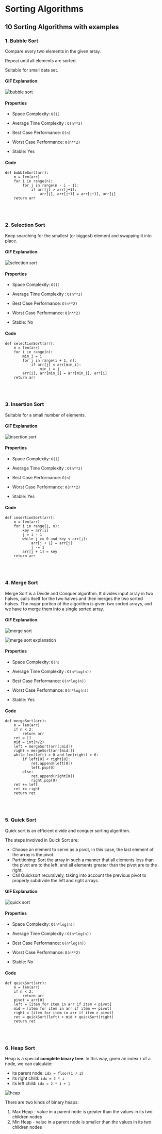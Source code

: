 # Sorting Algorithms

## 10 Sorting Algorithms with examples

### 1. Bubble Sort

Compare every two elements in the given array.

Repeat until all elements are sorted.

Suitable for small data set.

#### GIF Explanation

![bubble sort](https://github.com/xxicypatxx/Leetcode---Medium/blob/main/Algorithms/imgaes/bubble_sort.gif)

#### Properties

- Space Complexity: ```O(1)```

- Average Time Complexity : ```O(n**2)```

- Best Case Performance: ```O(n)```

- Worst Case Performance: ```O(n**2)```

- Stable: Yes

#### Code

```python3
def bubbleSort(arr):
    n = len(arr)
    for i in range(n):
        for j in range(n - i - 1):
            if arr[j] > arr[j+1]:
                arr[j], arr[j+1] = arr[j+1], arr[j]
    return arr
```
<br/><br/>


### 2. Selection Sort

Keep searching for the smallest (or biggest) element and swapping it into place.

#### GIF Explanation

![selection sort](https://github.com/xxicypatxx/Leetcode---Medium/blob/main/Algorithms/imgaes/selection_sort.gif)

#### Properties

- Space Complexity: ```O(1)```

- Average Time Complexity : ```O(n**2)```

- Best Case Performance: ```O(n**2)```

- Worst Case Performance: ```O(n**2)```

- Stable: No

#### Code

```python3
def selectionSort(arr):
    n = len(arr)
    for i in range(n):
        min_i = i
        for j in range(i + 1, n):
            if arr[j] < arr[min_i]:
                min_i = j
        arr[i], arr[min_i] = arr[min_i], arr[i]
    return arr
```
<br/><br/>


### 3. Insertion Sort

Suitable for a small number of elements.

#### GIF Explanation

![insertion sort](https://github.com/xxicypatxx/Leetcode---Medium/blob/main/Algorithms/imgaes/insertion_sort.gif)

#### Properties

- Space Complexity: ```O(1)```

- Average Time Complexity : ```O(n**2)```

- Best Case Performance: ```O(n)```

- Worst Case Performance: ```O(n**2)```

- Stable: Yes

#### Code

```python3
def insertionSort(arr):
    n = len(arr)
    for i in range(1, n):
        key = arr[i]
        j = i - 1
        while j >= 0 and key < arr[j]:
            arr[j + 1] = arr[j]
            j -= 1
        arr[j + 1] = key
    return arr
```
<br/><br/>


### 4. Merge Sort

Merge Sort is a Divide and Conquer algorithm. 
It divides input array in two halves, calls itself for the two halves and then merges the two sorted halves. 
The major portion of the algorithm is given two sorted arrays, and we have to merge them into a single sorted array.

#### GIF Explanation

![merge sort](https://github.com/xxicypatxx/Leetcode---Medium/blob/main/Algorithms/imgaes/merge_sort.gif)

![merge sort explanation](https://github.com/xxicypatxx/Leetcode---Medium/blob/main/Algorithms/imgaes/merge_sort.png)

#### Properties

- Space Complexity: ```O(n)```

- Average Time Complexity : ```O(n*log(n))```

- Best Case Performance: ```O(n*log(n))```

- Worst Case Performance: ```O(n*log(n))```

- Stable: Yes

#### Code

```python3
def mergeSort(arr):
    n = len(arr)
    if n < 2:
        return arr
    ret = []
    mid = int(n/2)
    left = mergeSort(arr[:mid])
    right = mergeSort(arr[mid:])
    while len(left) > 0 and len(right) > 0:
        if left[0] < right[0]:
            ret.append(left[0])
            left.pop(0)
        else:
            ret.append(right[0])
            right.pop(0)
    ret += left
    ret += right
    return ret
```
<br/><br/>


### 5. Quick Sort

Quick sort is an efficient divide and conquer sorting algorithm.

The steps involved in Quick Sort are:
- Choose an element to serve as a pivot, in this case, the last element of the array is the pivot.
- Partitioning: Sort the array in such a manner that all elements less than the pivot are to the left, and all elements greater than the pivot are to the right.
- Call Quicksort recursively, taking into account the previous pivot to properly subdivide the left and right arrays. 

#### GIF Explanation

![quick sort](https://github.com/xxicypatxx/Leetcode---Medium/blob/main/Algorithms/imgaes/quick_sort.gif)

#### Properties

- Space Complexity: ```O(n*log(n))```

- Average Time Complexity : ```O(n*log(n))```

- Best Case Performance: ```O(n*log(n))```

- Worst Case Performance: ```O(n**2)```

- Stable: No

#### Code

```python3
def quickSort(arr):
    n = len(arr)
    if n < 2:
        return arr
    pivot = arr[0]
    left = [item for item in arr if item < pivot]
    mid = [item for item in arr if item == pivot]
    right = [item for item in arr if item > pivot]
    ret = quickSort(left) + mid + quickSort(right)
    return ret
```
<br/><br/>


### 6. Heap Sort

Heap is a special **complete binary tree**.
In this way, given an index ```i``` of a node, we can calculate:
- its parent node: ```idx = floor(i / 2)```
- its right child: ```idx = 2 * i```
- its left child: ```idx = 2 * i + 1```

![heap](https://github.com/xxicypatxx/Leetcode---Medium/blob/main/Algorithms/imgaes/heap.jpg)

There are two kinds of binary heaps:
1. Max Heap - value in a parent node is greater than the values in its two children nodes
2. Min Heap - value in a parent node is smaller than the values in its two children nodes


